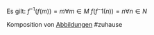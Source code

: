 Es gilt:
$f^{-1}(f(m)) = m \forall m\in M$
$f(f^-1(n)) = n \forall n\in N$

Komposition von [Abbildungen](Abbildungen.md) #zuhause

